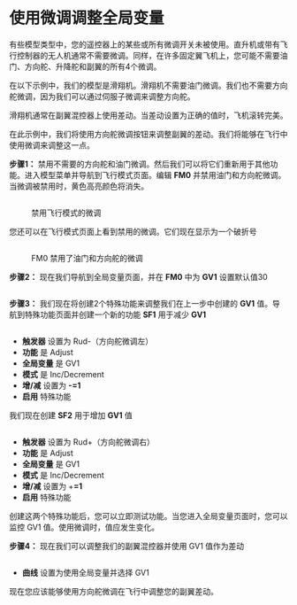 

# 使用微调调整全局变量

有些模型类型中，您的遥控器上的某些或所有微调开关未被使用。直升机或带有飞行控制器的无人机通常不需要微调。同样，在许多固定翼飞机上，您可能不需要油门、方向舵、升降舵和副翼的所有4个微调。

在以下示例中，我们的模型是滑翔机。滑翔机不需要油门微调。我们也不需要方向舵微调，因为我们可以通过伺服子微调来调整方向舵。

滑翔机通常在副翼混控器上使用差动。当差动设置为正确的值时，飞机滚转完美。

在此示例中，我们将使用方向舵微调按钮来调整副翼的差动。我们将能够在飞行中使用微调来调整这一点。

**步骤1：** 禁用不需要的方向舵和油门微调。然后我们可以将它们重新用于其他功能。进入模型菜单并导航到飞行模式页面。编辑 **FM0** 并禁用油门和方向舵微调。当微调被禁用时，黄色高亮颜色将消失。

<figure><img src="//edgetx-static.zkl2333.com/howto-trims-as-switches-fm0-disable-trims.png" alt=""><figcaption><p>禁用飞行模式的微调</p></figcaption></figure>

您还可以在飞行模式页面上看到禁用的微调。它们现在显示为一个破折号

<figure><img src="//edgetx-static.zkl2333.com/howto-trims-as-switches-fm0-disabled-trims.png" alt=""><figcaption><p>FM0 禁用了油门和方向舵的微调</p></figcaption></figure>

**步骤2：** 现在我们导航到全局变量页面，并在 **FM0** 中为 **GV1** 设置默认值30

<figure><img src="//edgetx-static.zkl2333.com/howto-trims-as-switches-gv1.png" alt=""><figcaption></figcaption></figure>

**步骤3：** 我们现在将创建2个特殊功能来调整我们在上一步中创建的 **GV1** 值。导航到特殊功能页面并创建一个新的功能 **SF1** 用于减少 **GV1**

<figure><img src="//edgetx-static.zkl2333.com/howto-trims-as-switches-sf1.png" alt=""><figcaption></figcaption></figure>

* **触发器** 设置为 Rud-（方向舵微调左）
* **功能** 是 Adjust
* **全局变量** 是 GV1
* **模式** 是 Inc/Decrement
* **增/减** 设置为 **-=1**
* **启用** 特殊功能

我们现在创建 **SF2** 用于增加 **GV1** 值

<figure><img src="//edgetx-static.zkl2333.com/howto-trims-as-switches-sf2.png" alt=""><figcaption></figcaption></figure>

* **触发器** 设置为 Rud+（方向舵微调右）
* **功能** 是 Adjust
* **全局变量** 是 GV1
* **模式** 是 Inc/Decrement
* **增/减** 设置为 +**=1**
* **启用** 特殊功能

创建这两个特殊功能后，您可以立即测试功能。当您进入全局变量页面时，您可以监控 GV1 值。使用微调时，值应发生变化。

**步骤4：** 现在我们可以调整我们的副翼混控器并使用 GV1 值作为差动

<figure><img src="//edgetx-static.zkl2333.com/howto-trims-as-switches-ail-mix.png" alt=""><figcaption></figcaption></figure>

* **曲线** 设置为使用全局变量并选择 GV1

现在您应该能够使用方向舵微调在飞行中调整您的副翼差动。